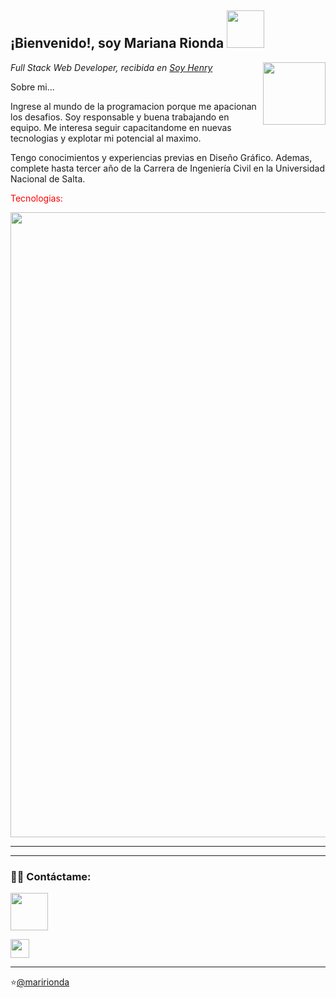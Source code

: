 <h2> ¡Bienvenido!, soy Mariana Rionda <img src="https://media1.giphy.com/media/CAIgh8LKFbIciGx5Qe/giphy-preview.webp?cid=95b27944whbvvx43mhjvap0wc32ehpioqad30b74j87qwgax&rid=giphy-preview.webp&ct=s" width="60"></h2>
<img align='right' src="https://res.cloudinary.com/dk2al2urj/image/upload/v1661371056/MyPortfolio/Mari_actitud_chica_jsztp6.png" width="100"
 
<div>
<p><em>Full Stack Web Developer, recibida en <a href="https://www.soyhenry.com">Soy Henry</a></br> 
</em></p>

<div/>


Sobre mi...  

  Ingrese al mundo de la programacion porque me apacionan los desafios. Soy responsable y buena trabajando en equipo. Me interesa seguir capacitandome en nuevas tecnologias y explotar mi potencial al maximo.
  
  Tengo conocimientos y experiencias previas en Diseño Gráfico. Ademas, complete hasta tercer año de la Carrera de Ingeniería Civil en la Universidad Nacional de Salta.

<p style=color:red> Tecnologias: <p/>

  
  <img src="https://res.cloudinary.com/dk2al2urj/image/upload/v1661372047/MyPortfolio/technologies_w4lgol.png" width="1000">
 
---------------



------------------------------------------
<h3> 🤝🏻 Contáctame: </h3>
<p align="center">

<a href="https://shivammalpani.netlify.app/"></a>

<a href="www.linkedin.com/in/MarianaRocioRionda" aling="center"><img src="https://upload.wikimedia.org/wikipedia/commons/thumb/0/01/LinkedIn_Logo.svg/768px-LinkedIn_Logo.svg.png" width="60"></a>

<a href="mailto:maririonda@gmail.com" ><img src="https://cdn-icons-png.flaticon.com/512/281/281769.png" width="30"></a>
</p>


<hr>


⭐️[@maririonda](https://github.com/MariRionda)
